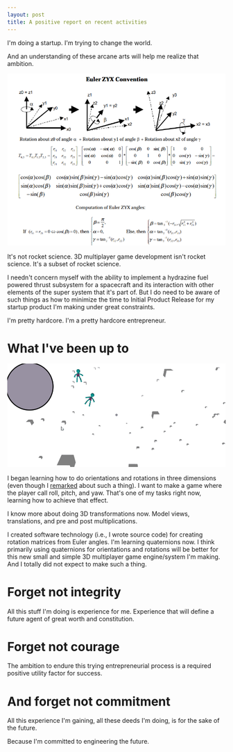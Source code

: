 ```yaml
---
layout: post
title: A positive report on recent activities
---
```


I'm doing a startup. I'm trying to change the world.

And an understanding of these arcane arts will help me realize that ambition.

![Euler angles](/assets/images/subset_rocket_science_euler.png "Probably the same stuff that rocket scientists use.")

It's not rocket science. 3D multiplayer game development isn't rocket science. It's a subset of rocket science.

I needn't concern myself with the ability to implement a hydrazine fuel powered thrust subsystem for a spacecraft and its interaction with other elements of the super system that it's part of. But I do need to be aware of such things as how to minimize the time to Initial Product Release for my startup product I'm making under great constraints.

I'm pretty hardcore. I'm a pretty hardcore entrepreneur.

# What I've been up to

![3D space movement](/assets/images/3d_movement_progress.gif "Making a server-side 3D multiplayer game engine.")

I began learning how to do orientations and rotations in three dimensions (even though I [remarked](/a-consideration-on-server-side-physics-for-a-3d-multiplayer-game-regarding-rotations-in-3d-space/) about such a thing). I want to make a game where the player call roll, pitch, and yaw. That's one of my tasks right now, learning how to achieve that effect.

I know more about doing 3D transformations now. Model views, translations, and pre and post multiplications.

I created software technology (i.e., I wrote source code) for creating rotation matrices from Euler angles. I'm learning quaternions now. I think primarily using quaternions for orientations and rotations will be better for this new small and simple 3D multiplayer game engine/system I'm making. And I totally did not expect to make such a thing.

# Forget not integrity

All this stuff I'm doing is experience for me. Experience that will define a future agent of great worth and constitution.

# Forget not courage

The ambition to endure this trying entrepreneurial process is a required positive utility factor for success.

# And forget not commitment

All this experience I'm gaining, all these deeds I'm doing, is for the sake of the future.

Because I'm committed to engineering the future.